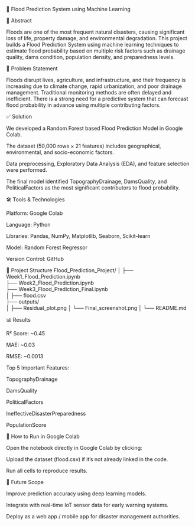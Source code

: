 🌊 Flood Prediction System using Machine Learning

📌 Abstract

Floods are one of the most frequent natural disasters, causing significant loss of life, property damage, and environmental degradation. This project builds a Flood Prediction System using machine learning techniques to estimate flood probability based on multiple risk factors such as drainage quality, dams condition, population density, and preparedness levels.

🎯 Problem Statement

Floods disrupt lives, agriculture, and infrastructure, and their frequency is increasing due to climate change, rapid urbanization, and poor drainage management. Traditional monitoring methods are often delayed and inefficient. There is a strong need for a predictive system that can forecast flood probability in advance using multiple contributing factors.

✅ Solution

We developed a Random Forest based Flood Prediction Model in Google Colab.

The dataset (50,000 rows × 21 features) includes geographical, environmental, and socio-economic factors.

Data preprocessing, Exploratory Data Analysis (EDA), and feature selection were performed.

The final model identified TopographyDrainage, DamsQuality, and PoliticalFactors as the most significant contributors to flood probability.

🛠️ Tools & Technologies

Platform: Google Colab

Language: Python

Libraries: Pandas, NumPy, Matplotlib, Seaborn, Scikit-learn

Model: Random Forest Regressor

Version Control: GitHub

📂 Project Structure
Flood_Prediction_Project/
│
├── Week1_Flood_Prediction.ipynb   
├── Week2_Flood_Prediction.ipynb   
├── Week3_Flood_Prediction_Final.ipynb   
│
├── flood.csv                      
├── outputs/                       
│    ├── Residual_plot.png
│    └── Final_screenshot.png
│
└── README.md

📊 Results

R² Score: ~0.45

MAE: ~0.03

RMSE: ~0.0013

Top 5 Important Features:

TopographyDrainage

DamsQuality

PoliticalFactors

IneffectiveDisasterPreparedness

PopulationScore

🚀 How to Run in Google Colab

Open the notebook directly in Google Colab by clicking:


Upload the dataset (flood.csv) if it’s not already linked in the code.

Run all cells to reproduce results.

🔮 Future Scope

Improve prediction accuracy using deep learning models.

Integrate with real-time IoT sensor data for early warning systems.

Deploy as a web app / mobile app for disaster management authorities.
